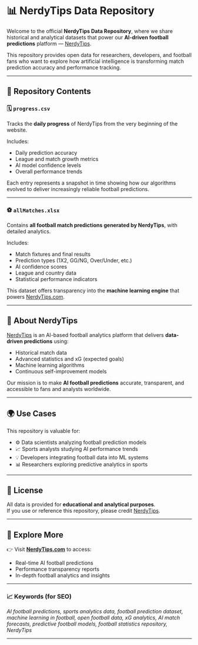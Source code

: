 # 📊 NerdyTips Data Repository

Welcome to the official **NerdyTips Data Repository**, where we share historical and analytical datasets that power our **AI-driven football predictions** platform — [NerdyTips](https://nerdytips.com).

This repository provides open data for researchers, developers, and football fans who want to explore how artificial intelligence is transforming match prediction accuracy and performance tracking.

---

## 📁 Repository Contents

### 🗓️ `progress.csv`
Tracks the **daily progress** of NerdyTips from the very beginning of the website.

Includes:
- Daily prediction accuracy  
- League and match growth metrics  
- AI model confidence levels  
- Overall performance trends  

Each entry represents a snapshot in time showing how our algorithms evolved to deliver increasingly reliable football predictions.

---

### ⚽ `allMatches.xlsx`
Contains **all football match predictions generated by NerdyTips**, with detailed analytics.

Includes:
- Match fixtures and final results  
- Prediction types (1X2, GG/NG, Over/Under, etc.)  
- AI confidence scores  
- League and country data  
- Statistical performance indicators  

This dataset offers transparency into the **machine learning engine** that powers [NerdyTips.com](https://nerdytips.com).

---

## 🧠 About NerdyTips

[NerdyTips](https://nerdytips.com) is an AI-based football analytics platform that delivers **data-driven predictions** using:
- Historical match data  
- Advanced statistics and xG (expected goals)  
- Machine learning algorithms  
- Continuous self-improvement models  

Our mission is to make **AI football predictions** accurate, transparent, and accessible to fans and analysts worldwide.

---

## 🌍 Use Cases

This repository is valuable for:
- ⚙️ Data scientists analyzing football prediction models  
- 📈 Sports analysts studying AI performance trends  
- 💡 Developers integrating football data into ML systems  
- 📊 Researchers exploring predictive analytics in sports  

---

## 🧾 License

All data is provided for **educational and analytical purposes**.  
If you use or reference this repository, please credit [NerdyTips](https://nerdytips.com).

---

## 🔗 Explore More

👉 Visit [**NerdyTips.com**](https://nerdytips.com) to access:
- Real-time AI football predictions  
- Performance transparency reports  
- In-depth football analytics and insights  

---

### 📈 Keywords (for SEO)
*AI football predictions, sports analytics data, football prediction dataset, machine learning in football, open football data, xG analytics, AI match forecasts, predictive football models, football statistics repository, NerdyTips*

---
